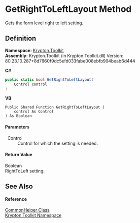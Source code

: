 # GetRightToLeftLayout Method


Gets the form level right to left setting.



## Definition
**Namespace:** <a href="79d2eac2-21f4-54ff-7552-b20c33c30600.md">Krypton.Toolkit</a>  
**Assembly:** Krypton.Toolkit (in Krypton.Toolkit.dll) Version: 80.23.10.287+8d7660f9dc5efd033fabe008ebfb904beab6d444

**C#**
``` C#
public static bool GetRightToLeftLayout(
	Control control
)
```
**VB**
``` VB
Public Shared Function GetRightToLeftLayout ( 
	control As Control
) As Boolean
```



#### Parameters
<dl><dt>  Control</dt><dd>Control for which the setting is needed.</dd></dl>

#### Return Value
Boolean  
RightToLeft setting.

## See Also


#### Reference
<a href="13744a42-834d-93cd-437f-a5a616717068.md">CommonHelper Class</a>  
<a href="79d2eac2-21f4-54ff-7552-b20c33c30600.md">Krypton.Toolkit Namespace</a>  
